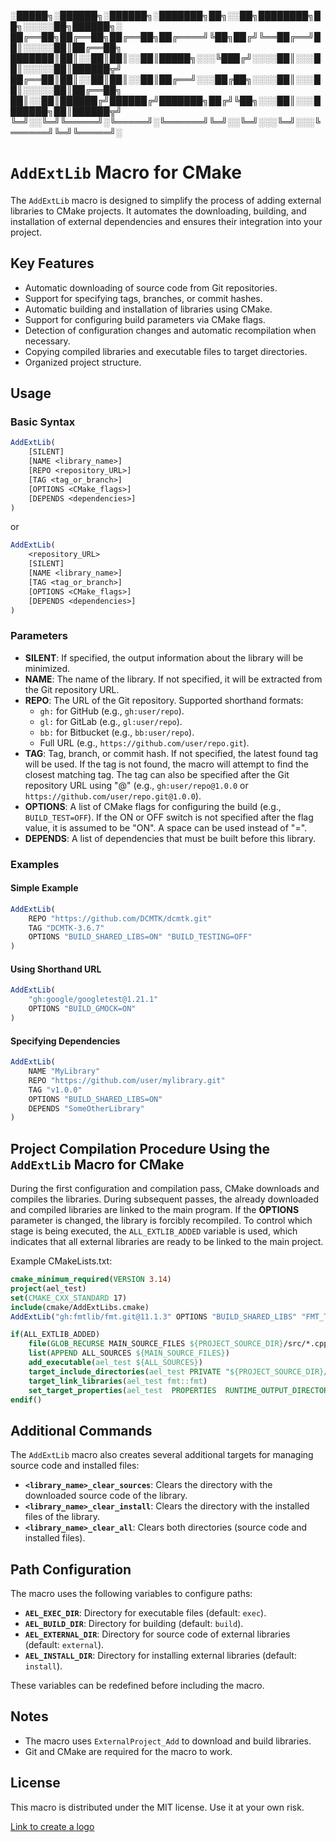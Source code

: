 ░█████╗░██████╗░██████╗░███████╗██╗░░██╗████████╗██╗░░░░░██╗██████╗░
██╔══██╗██╔══██╗██╔══██╗██╔════╝╚██╗██╔╝╚══██╔══╝██║░░░░░██║██╔══██╗
███████║██║░░██║██║░░██║█████╗░░░╚███╔╝░░░░██║░░░██║░░░░░██║██████╦╝
██╔══██║██║░░██║██║░░██║██╔══╝░░░██╔██╗░░░░██║░░░██║░░░░░██║██╔══██╗
██║░░██║██████╔╝██████╔╝███████╗██╔╝╚██╗░░░██║░░░███████╗██║██████╦╝
╚═╝░░╚═╝╚═════╝░╚═════╝░╚══════╝╚═╝░░╚═╝░░░╚═╝░░░╚══════╝╚═╝╚═════╝░


# `AddExtLib` Macro for CMake

The `AddExtLib` macro is designed to simplify the process of adding external libraries to CMake projects. It automates the downloading, building, and installation of external dependencies and ensures their integration into your project.

## Key Features

- Automatic downloading of source code from Git repositories.
- Support for specifying tags, branches, or commit hashes.
- Automatic building and installation of libraries using CMake.
- Support for configuring build parameters via CMake flags.
- Detection of configuration changes and automatic recompilation when necessary.
- Copying compiled libraries and executable files to target directories.
- Organized project structure.

## Usage

### Basic Syntax

```cmake
AddExtLib(
    [SILENT]
    [NAME <library_name>]
    [REPO <repository_URL>]
    [TAG <tag_or_branch>]
    [OPTIONS <CMake_flags>]
    [DEPENDS <dependencies>]
)
```
or
```cmake
AddExtLib(
    <repository_URL>
    [SILENT]
    [NAME <library_name>]
    [TAG <tag_or_branch>]
    [OPTIONS <CMake_flags>]
    [DEPENDS <dependencies>]
)
```

### Parameters

- **SILENT**: If specified, the output information about the library will be minimized.
- **NAME**: The name of the library. If not specified, it will be extracted from the Git repository URL.
- **REPO**: The URL of the Git repository. Supported shorthand formats:
  - `gh:` for GitHub (e.g., `gh:user/repo`).
  - `gl:` for GitLab (e.g., `gl:user/repo`).
  - `bb:` for Bitbucket (e.g., `bb:user/repo`).
  - Full URL (e.g., `https://github.com/user/repo.git`).
- **TAG**: Tag, branch, or commit hash. If not specified, the latest found tag will be used. If the tag is not found, the macro will attempt to find the closest matching tag. The tag can also be specified after the Git repository URL using "@" (e.g., `gh:user/repo@1.0.0` or `https://github.com/user/repo.git@1.0.0`).
- **OPTIONS**: A list of CMake flags for configuring the build (e.g., `BUILD_TEST=OFF`). If the ON or OFF switch is not specified after the flag value, it is assumed to be "ON". A space can be used instead of "=".
- **DEPENDS**: A list of dependencies that must be built before this library.

### Examples

#### Simple Example

```cmake
AddExtLib(
    REPO "https://github.com/DCMTK/dcmtk.git"
    TAG "DCMTK-3.6.7"
    OPTIONS "BUILD_SHARED_LIBS=ON" "BUILD_TESTING=OFF"
)
```

#### Using Shorthand URL

```cmake
AddExtLib(
    "gh:google/googletest@1.21.1"
    OPTIONS "BUILD_GMOCK=ON"
)
```

#### Specifying Dependencies

```cmake
AddExtLib(
    NAME "MyLibrary"
    REPO "https://github.com/user/mylibrary.git"
    TAG "v1.0.0"
    OPTIONS "BUILD_SHARED_LIBS=ON"
    DEPENDS "SomeOtherLibrary"
)
```

## Project Compilation Procedure Using the `AddExtLib` Macro for CMake

During the first configuration and compilation pass, CMake downloads and compiles the libraries. During subsequent passes, the already downloaded and compiled libraries are linked to the main program. If the **OPTIONS** parameter is changed, the library is forcibly recompiled. To control which stage is being executed, the `ALL_EXTLIB_ADDED` variable is used, which indicates that all external libraries are ready to be linked to the main project.

Example CMakeLists.txt:

```cmake
cmake_minimum_required(VERSION 3.14)
project(ael_test)
set(CMAKE_CXX_STANDARD 17)
include(cmake/AddExtLibs.cmake)
AddExtLib("gh:fmtlib/fmt.git@11.1.3" OPTIONS "BUILD_SHARED_LIBS" "FMT_TEST=OFF" SILENT)

if(ALL_EXTLIB_ADDED)
	file(GLOB_RECURSE MAIN_SOURCE_FILES ${PROJECT_SOURCE_DIR}/src/*.cpp)
	list(APPEND ALL_SOURCES ${MAIN_SOURCE_FILES})
	add_executable(ael_test ${ALL_SOURCES})
	target_include_directories(ael_test PRIVATE "${PROJECT_SOURCE_DIR}/src/")
	target_link_libraries(ael_test fmt::fmt)
	set_target_properties(ael_test  PROPERTIES  RUNTIME_OUTPUT_DIRECTORY  ${PROJECT_BINARY_DIR})
endif()
```

## Additional Commands

The `AddExtLib` macro also creates several additional targets for managing source code and installed files:

- **`<library_name>_clear_sources`**: Clears the directory with the downloaded source code of the library.
- **`<library_name>_clear_install`**: Clears the directory with the installed files of the library.
- **`<library_name>_clear_all`**: Clears both directories (source code and installed files).

## Path Configuration

The macro uses the following variables to configure paths:

- **`AEL_EXEC_DIR`**: Directory for executable files (default: `exec`).
- **`AEL_BUILD_DIR`**: Directory for building (default: `build`).
- **`AEL_EXTERNAL_DIR`**: Directory for source code of external libraries (default: `external`).
- **`AEL_INSTALL_DIR`**: Directory for installing external libraries (default: `install`).

These variables can be redefined before including the macro.

## Notes

- The macro uses `ExternalProject_Add` to download and build libraries.
- Git and CMake are required for the macro to work.

## License

This macro is distributed under the MIT license. Use it at your own risk.

[Link to create a logo](https://fsymbols.com/ru/generatory/)
